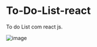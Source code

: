 # To-Do-List-react
To do List com react js.

![image](https://github.com/hillary33/To-Do-List-react/assets/114176454/33e0f531-2c13-4244-98d2-3d2154017144)
